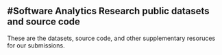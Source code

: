 #Software Analytics Research
public datasets and source code
-------------------------------------------------------------------------------------------
These are the datasets, source code, and other supplementary resoruces for our submissions. 



